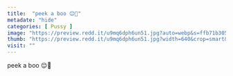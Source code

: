 ```yaml
---
title:  "peek a boo 😌🤭"
metadate: "hide"
categories: [ Pussy ]
image: "https://preview.redd.it/u9mq6dph6un51.jpg?auto=webp&s=ffb71b3050ed798e992e7b5ab463a4d30c240f51"
thumb: "https://preview.redd.it/u9mq6dph6un51.jpg?width=640&crop=smart&auto=webp&s=e96f93286f3ce3e2226a73dd9898f6941ccfc549"
visit: ""
---
```

peek a boo 😌🤭

